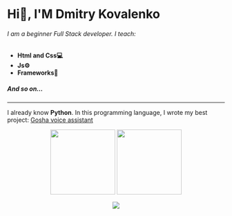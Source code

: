 # Hi👋, I'M Dmitry Kovalenko
###### I am a beginner Full Stack developer. I teach:
- **Html and Css💻**
- **Js⚙**
- **Frameworks🎫**
##### *And so on*...
------------
I already know **Python**. In this programming language, I wrote my best project: [Gosha voice assistant](https://github.com/Dmitry0802/Gosha-Voice-Assistant "Gosha voice assistant")

<p align='center'>
   <a href="https://github-readme-stats.vercel.app/api?username=Dmitry0802&show_icons=true&count_private=true"><img
           height=150
           src="https://github-readme-stats.vercel.app/api?username=Dmitry0802&show_icons=true&count_private=true"/></a>
   <a href="https://github.com/Dmitry0802/github-readme-stats"><img height=150
                                                                  src="https://github-readme-stats.vercel.app/api/top-langs/?username=Dmitry0802&layout=compact"/></a>
</p>

<p align='center'>
   <a href="https://t.me/Bhju_0802">
       <img src="https://img.shields.io/badge/Telegram-2CA5E0?style=for-the-badge&logo=telegram&logoColor=white"/>
   </a>
<p>

   
